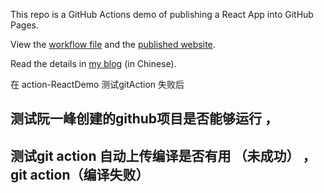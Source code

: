 This repo is a GitHub Actions demo of publishing a React App into GitHub Pages.

View the [workflow file](./.github/workflows/ci.yml) and the [published website](https://ruanyf.github.io/github-actions-demo).

Read the details in [my blog](http://www.ruanyifeng.com/blog/2019/09/getting-started-with-github-actions.html) (in Chinese).



在 action-ReactDemo 测试gitAction 失败后  

## 测试阮一峰创建的github项目是否能够运行 ， 
## 测试git action 自动上传编译是否有用 （未成功）    ，git action（编译失败）


